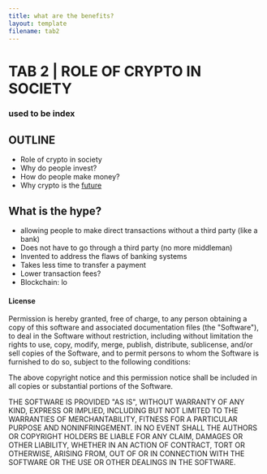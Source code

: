 ```yaml
---
title: what are the benefits?
layout: template
filename: tab2
--- 
```


# TAB 2 | ROLE OF CRYPTO IN SOCIETY 
### used to be index

## OUTLINE
- Role of crypto in society
- Why do people invest?
- How do people make money?
- Why crypto is the [future](https://www.fool.com/investing/2018/01/02/cryptocurrencies-explained-in-plain-english.aspx) 

## What is the hype?
- allowing people to make direct transactions without a third party (like a bank)
- Does not have to go through a third party (no more middleman)
- Invented to address the flaws of banking systems
- Takes less time to transfer a payment
- Lower transaction fees?
- Blockchain: lo

#### License

Permission is hereby granted, free of charge, to any person obtaining a copy of this software and associated documentation files (the "Software"), to deal in the Software without restriction, including without limitation the rights to use, copy, modify, merge, publish, distribute, sublicense, and/or sell copies of the Software, and to permit persons to whom the Software is furnished to do so, subject to the following conditions:

The above copyright notice and this permission notice shall be included in all copies or substantial portions of the Software.

THE SOFTWARE IS PROVIDED "AS IS", WITHOUT WARRANTY OF ANY KIND, EXPRESS OR IMPLIED, INCLUDING BUT NOT LIMITED TO THE WARRANTIES OF MERCHANTABILITY, FITNESS FOR A PARTICULAR PURPOSE AND NONINFRINGEMENT. IN NO EVENT SHALL THE AUTHORS OR COPYRIGHT HOLDERS BE LIABLE FOR ANY CLAIM, DAMAGES OR OTHER LIABILITY, WHETHER IN AN ACTION OF CONTRACT, TORT OR OTHERWISE, ARISING FROM, OUT OF OR IN CONNECTION WITH THE SOFTWARE OR THE USE OR OTHER DEALINGS IN THE SOFTWARE.
